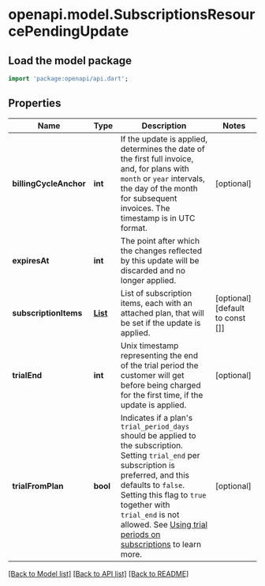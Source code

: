 # openapi.model.SubscriptionsResourcePendingUpdate

## Load the model package
```dart
import 'package:openapi/api.dart';
```

## Properties
Name | Type | Description | Notes
------------ | ------------- | ------------- | -------------
**billingCycleAnchor** | **int** | If the update is applied, determines the date of the first full invoice, and, for plans with `month` or `year` intervals, the day of the month for subsequent invoices. The timestamp is in UTC format. | [optional] 
**expiresAt** | **int** | The point after which the changes reflected by this update will be discarded and no longer applied. | 
**subscriptionItems** | [**List<SubscriptionItem>**](SubscriptionItem.md) | List of subscription items, each with an attached plan, that will be set if the update is applied. | [optional] [default to const []]
**trialEnd** | **int** | Unix timestamp representing the end of the trial period the customer will get before being charged for the first time, if the update is applied. | [optional] 
**trialFromPlan** | **bool** | Indicates if a plan's `trial_period_days` should be applied to the subscription. Setting `trial_end` per subscription is preferred, and this defaults to `false`. Setting this flag to `true` together with `trial_end` is not allowed. See [Using trial periods on subscriptions](https://stripe.com/docs/billing/subscriptions/trials) to learn more. | [optional] 

[[Back to Model list]](../README.md#documentation-for-models) [[Back to API list]](../README.md#documentation-for-api-endpoints) [[Back to README]](../README.md)


